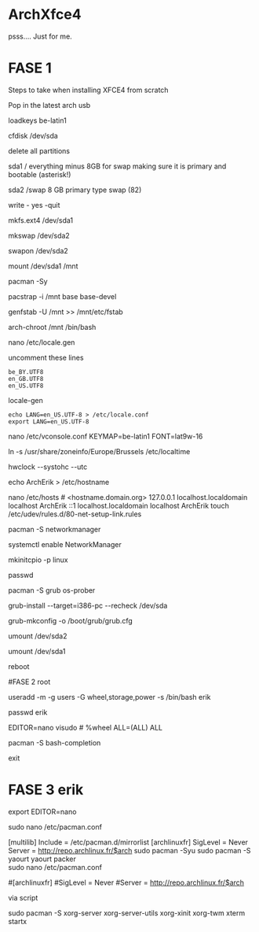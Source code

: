 # ArchXfce4

psss.... Just for me.

# FASE 1

Steps to take when installing XFCE4 from scratch

Pop in the latest arch usb

loadkeys be-latin1

cfdisk /dev/sda

delete all partitions

sda1 	/ everything minus 8GB for swap making sure it is primary and bootable (asterisk!)

sda2 		/swap	8 GB primary type swap (82)	

write - yes -quit

mkfs.ext4 /dev/sda1

mkswap /dev/sda2

swapon /dev/sda2

mount /dev/sda1 /mnt

pacman -Sy


pacstrap -i /mnt base base-devel

genfstab -U /mnt >> /mnt/etc/fstab

arch-chroot /mnt /bin/bash

nano /etc/locale.gen

uncomment these lines

	be_BY.UTF8
	en_GB.UTF8
	en_US.UTF8

locale-gen

	echo LANG=en_US.UTF-8 > /etc/locale.conf
	export LANG=en_US.UTF-8

nano /etc/vconsole.conf
	KEYMAP=be-latin1
	FONT=lat9w-16

ln -s /usr/share/zoneinfo/Europe/Brussels /etc/localtime

hwclock --systohc --utc

echo ArchErik > /etc/hostname

nano /etc/hosts
	#<ip-address> <hostname.domain.org> <hostname>
	127.0.0.1 localhost.localdomain localhost ArchErik
	::1   localhost.localdomain localhost ArchErik
	touch /etc/udev/rules.d/80-net-setup-link.rules

pacman -S networkmanager

systemctl enable NetworkManager

mkinitcpio -p linux

passwd

pacman -S grub os-prober

grub-install --target=i386-pc --recheck /dev/sda

grub-mkconfig -o /boot/grub/grub.cfg

umount /dev/sda2

umount /dev/sda1

reboot







#FASE 2 root

useradd -m -g users -G wheel,storage,power -s /bin/bash erik

passwd erik

EDITOR=nano visudo
	# %wheel ALL=(ALL) ALL

pacman -S bash-completion

exit







# FASE 3 erik

export EDITOR=nano

sudo nano /etc/pacman.conf

[multilib]
Include = /etc/pacman.d/mirrorlist
[archlinuxfr]
SigLevel = Never
Server = http://repo.archlinux.fr/$arch
sudo pacman -Syu
sudo pacman -S yaourt
yaourt packer      
sudo nano /etc/pacman.conf

#[archlinuxfr]
#SigLevel = Never
#Server = http://repo.archlinux.fr/$arch


via script


sudo pacman -S xorg-server xorg-server-utils xorg-xinit xorg-twm xterm
startx
